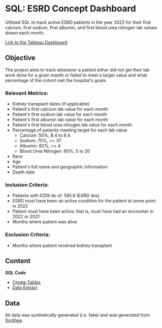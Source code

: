 # SQL: ESRD Concept Dashboard
Utilized SQL to track active ESRD patients in the year 2022 for their first calcium, first sodium, first albumin, and first blood urea nitrogen lab values drawn each month.

[Link to the Tableau Dashboard](https://public.tableau.com/app/profile/ryan.lee1243/viz/Hospital-ESRD2022Dashboard/ESRD2022Census)

## Objective
The project aims to track whenever a patient either did not get their lab work done for a given month or failed to meet a target value and what percentage of the cohort met the hospital's goals.

### Relevant Metrics:
- Kidney transplant dates (if applicable)
- Patient's first calcium lab value for each month
- Patient's first sodium lab value for each month
- Patient's first albumin lab value for each month
- Patient's first blood urea nitrogen lab value for each month
- Percentage of patients meeting target for each lab value
  - Calcium: 50%, 8.4 to 9.4
  - Sodium: 75%, >= 37
  - Albumin: 60%, >= 4
  - Blood Urea Nitrogen: 80%, 5 to 20
- Race
- Age
- Patient's full name and geographic information
- Death date

### Inclusion Criteria:
- Patients with ICD9 dx of: 585.6 (ESRD dxs)
- ESRD must have been an active condition for the patient at some point in 2022
- Patient must have been active; that is, must have had an encounter in 2022 or 2021
- Months where patient was alive

### Exclusion Criteria:
- Months where patient received kidney transplant

## Content
**SQL Code**
- [Create Tables](https://github.com/ryanpatricklee/ESRD-Concept-Dashboard/blob/main/SQL%20Code/Creating%20Tables)
- [Data Extract](https://github.com/ryanpatricklee/ESRD-Concept-Dashboard/blob/main/SQL%20Code/Data%20Extract)

## Data
All data was synthetically generated (i.e. fake) and was generated from [Synthea](https://synthetichealth.github.io/synthea/)
